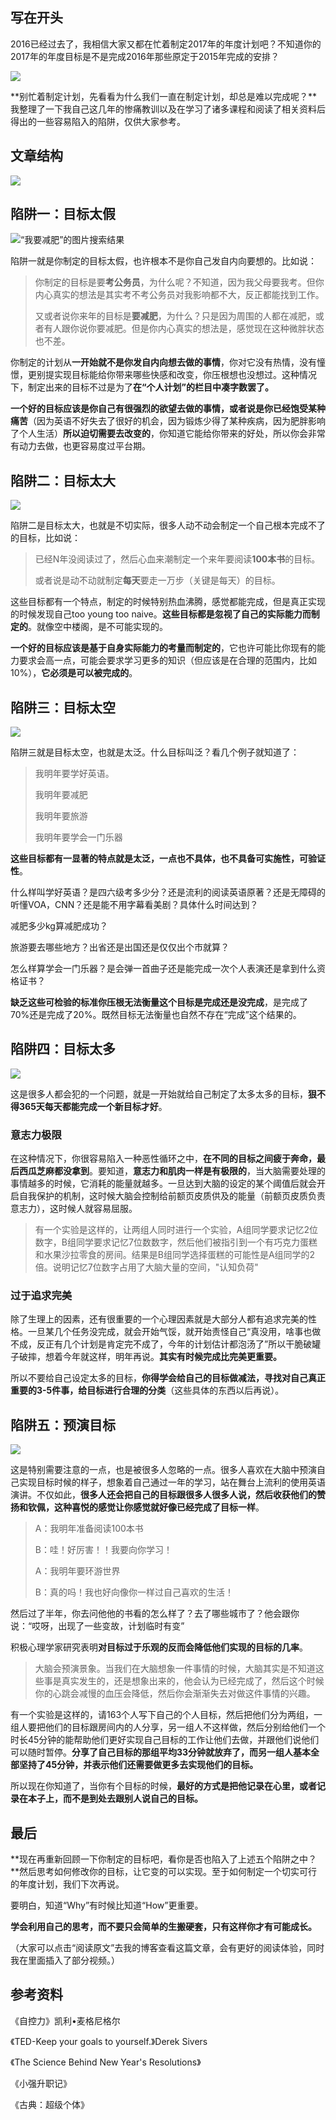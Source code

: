 



## 写在开头

2016已经过去了，我相信大家又都在忙着制定2017年的年度计划吧？不知道你的2017年的年度目标是不是完成2016年那些原定于2015年完成的安排？

 ![](http://o7bk1ffzo.bkt.clouddn.com/1483274042581)



**别忙着制定计划，先看看为什么我们一直在制定计划，却总是难以完成呢？**我整理了一下我自己这几年的惨痛教训以及在学习了诸多课程和阅读了相关资料后得出的一些容易陷入的陷阱，仅供大家参考。



## 文章结构

![](http://o7bk1ffzo.bkt.clouddn.com/1483279821293)

## 陷阱一：目标太假

![“我要减肥”的图片搜索结果](http://img9.dzdwl.com/img/p208652617-1.jpg)

陷阱一就是你制定的目标太假，也许根本不是你自己发自内向要想的。比如说：

> 你制定的目标是要**考公务员**，为什么呢？不知道，因为我父母要我考。但你内心真实的想法是其实考不考公务员对我影响都不大，反正都能找到工作。 
>
> 又或者说你来年的目标是**要减肥**，为什么？只是因为周围的人都在减肥，或者有人跟你说你要减肥。但是你内心真实的想法是，感觉现在这种微胖状态也不差。

你制定的计划从**一开始就不是你发自内向想去做的事情**，你对它没有热情，没有憧憬，更别提实现目标能给你带来哪些快感和改变，你压根想也没想过。这种情况下，制定出来的目标不过是为了**在“个人计划”的栏目中凑字数罢了。**



**一个好的目标应该是你自己有很强烈的欲望去做的事情，或者说是你已经饱受某种痛苦**（因为英语不好失去了很好的机会，因为锻炼少得了某种疾病，因为肥胖影响了个人生活）**所以迫切需要去改变的**，你知道它能给你带来的好处，所以你会非常有动力去做，也更容易度过平台期。



## 陷阱二：目标太大

![](http://o7bk1ffzo.bkt.clouddn.com/1483276582418)

陷阱二是目标太大，也就是不切实际，很多人动不动会制定一个自己根本完成不了的目标，比如说：

> 已经N年没阅读过了，然后心血来潮制定一个来年要阅读**100本书**的目标。
>
> 或者说是动不动就制定**每天**要走一万步（关键是每天）的目标。

这些目标都有一个特点，制定的时候特别热血沸腾，感觉都能完成，但是真正实现的时候发现自己too young too naive。**这些目标都是忽视了自己的实际能力而制定的**。就像空中楼阁，是不可能实现的。



**一个好的目标应该是基于自身实际能力的考量而制定的**，它也许可能比你现有的能力要求会高一点，可能会要求学习更多的知识（但应该是在合理的范围内，比如10%），**它必须是可以被完成的**。

## 陷阱三：目标太空

![](http://o7bk1ffzo.bkt.clouddn.com/1483276843879)

陷阱三就是目标太空，也就是太泛。什么目标叫泛？看几个例子就知道了：

> 我明年要学好英语。
>
> 我明年要减肥
>
> 我明年要旅游
>
> 我明年要学会一门乐器

**这些目标都有一显著的特点就是太泛，一点也不具体，也不具备可实施性，可验证性**。

什么样叫学好英语？是四六级考多少分？还是流利的阅读英语原著？还是无障碍的听懂VOA，CNN？还是能不用字幕看美剧？具体什么时间达到？

减肥多少kg算减肥成功？

旅游要去哪些地方？出省还是出国还是仅仅出个市就算？

怎么样算学会一门乐器？是会弹一首曲子还是能完成一次个人表演还是拿到什么资格证书？



**缺乏这些可检验的标准你压根无法衡量这个目标是完成还是没完成**，是完成了70%还是完成了20%。既然目标无法衡量也自然不存在“完成”这个结果的。



## 陷阱四：目标太多

![](http://o7bk1ffzo.bkt.clouddn.com/1483278274737)



这是很多人都会犯的一个问题，就是一开始就给自己制定了太多太多的目标，**狠不得365天每天都能完成一个新目标才好**。

### 意志力极限

在这种情况下，你很容易陷入一种恶性循环之中，**在不同的目标之间疲于奔命，最后西瓜芝麻都没拿到**。要知道，**意志力和肌肉一样是有极限的**，当大脑需要处理的事情越多的时候，它消耗的能量就越多。一旦达到大脑的设定的某个阈值后就会开启自我保护的机制，这时候大脑会控制给前额页皮质供及的能量（前额页皮质负责意志力），这时候人就容易屈服。

> 有一个实验是这样的，让两组人同时进行一个实验，A组同学要求记忆2位数字，B组同学要求记忆7位数数字，然后他们被指引到一个有巧克力蛋糕和水果沙拉零食的房间。结果是B组同学选择蛋糕的可能性是A组同学的2倍。说明记忆7位数字占用了大脑大量的空间，"认知负荷"



### 过于追求完美

除了生理上的因素，还有很重要的一个心理因素就是大部分人都有追求完美的性格。一旦某几个任务没完成，就会开始气馁，就开始责怪自己“真没用，啥事也做不成，反正有几个计划是肯定完不成了，今年的计划估计都泡汤了”所以干脆破罐子破摔，想着今年就这样，明年再说。**其实有时候完成比完美更重要。**



所以不要给自己设定太多的目标，**你得学会给自己的目标做减法，寻找对自己真正重要的3-5件事，给目标进行合理的分类**（这些具体的东西以后再说）。

## 陷阱五：预演目标

![](http://o7bk1ffzo.bkt.clouddn.com/1483277258441)



这是特别需要注意的一点，也是被很多人忽略的一点。很多人喜欢在大脑中预演自己实现目标时候的样子，想象着自己通过一年的学习，站在舞台上流利的使用英语演讲。不仅如此，**很多人还会把自己的目标跟很多人很多人说，然后收获他们的赞扬和钦佩，这种喜悦的感觉让你感觉就好像已经完成了目标一样**。

> A：我明年准备阅读100本书     
>
> B：哇！好厉害！！我要向你学习！
>
> A：我明年要环游世界   
>
> B：真的吗！我也好向像你一样过自己喜欢的生活！

然后过了半年，你去问他他的书看的怎么样了？去了哪些城市了？他会跟你说：“哎呀，出现了一些变故，计划临时有变”



积极心理学家研究表明**对目标过于乐观的反而会降低他们实现的目标的几率**。

> 大脑会预演景象。当我们在大脑想象一件事情的时候，大脑其实是不知道这些事是真实发生的，还是想象出来的，他会认为已经完成了，然后这个时候你的心跳会减慢的血压会降低，然后你会渐渐失去对做这件事情的兴趣。

有一个实验是这样的，请163个人写下自己的个人目标，然后把他们分为两组，一组人要把他们的目标跟房间内的人分享，另一组人不这样做，然后分别给他们一个时长45分钟的能帮助他们更好实现自己目标的工作让他们去做，并跟他们说他们可以随时暂停。**分享了自己目标的那组平均33分钟就放弃了，而另一组人基本全部坚持了45分钟，并表示他们还需要做更多去实现他们的目标。**



所以现在你知道了，当你有个目标的时候，**最好的方式是把他记录在心里，或者记录在本子上，而不是到处去跟别人说自己的目标。**

## 最后

**现在再重新回顾一下你制定的目标吧，看你是否也陷入了上述五个陷阱之中？**然后思考如何修改你的目标，让它变的可以实现。至于如何制定一个切实可行的年度计划，我们下次再说。



要明白，知道“Why”有时候比知道“How”更重要。



**学会利用自己的思考，而不要只会简单的生搬硬套，只有这样你才有可能成长。**



（大家可以点击“阅读原文”去我的博客查看这篇文章，会有更好的阅读体验，同时我在里面插入了部分视频。）



## 参考资料

《自控力》凯利•麦格尼格尔

《TED-Keep your goals to yourself.》Derek Sivers 

《The Science Behind New Year's Resolutions》

《小强升职记》

《古典：超级个体》









